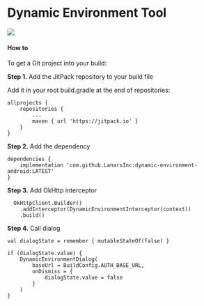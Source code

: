 # Dynamic Environment Tool

[![](https://jitpack.io/v/LanarsInc/dynamic-environment-android.svg)](https://jitpack.io/#LanarsInc/dynamic-environment-android)


#### How to
To get a Git project into your build:

**Step 1.** Add the JitPack repository to your build file

Add it in your root build.gradle at the end of repositories:
```
allprojects {
	repositories {
		...
		maven { url 'https://jitpack.io' }
	}
}
```

**Step 2.** Add the dependency

```
dependencies {
    implementation 'com.github.LanarsInc:dynamic-environment-android:LATEST'
}
```

**Step 3.** Add OkHttp interceptor

```
  OkHttpClient.Builder()
    .addInterceptor(DynamicEnvironmentInterceptor(context))
    .build()
```

**Step 4.** Call dialog

```
val dialogState = remember { mutableStateOf(false) }

if (dialogState.value) {
    DynamicEnvironmentDialog(
        baseUrl = BuildConfig.AUTH_BASE_URL,
        onDismiss = {
            dialogState.value = false
        }
    )
}
```

